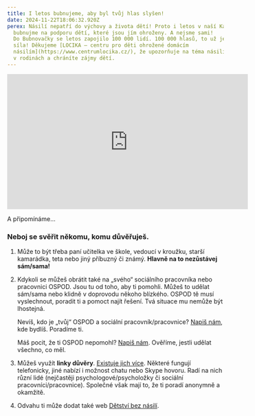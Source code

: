 ```yaml
---
title: I letos bubnujeme, aby byl tvůj hlas slyšen!
date: 2024-11-22T18:06:32.920Z
perex: Násilí nepatří do výchovy a života dětí! Proto i letos v naší Kanceláři
  bubnujme na podporu dětí, které jsou jím ohroženy. A nejsme sami!
  Do Bubnovačky se letos zapojilo 100 000 lidí. 100 000 hlasů, to už je pořádná
  síla! Děkujeme [LOCIKA — centru pro děti ohrožené domácím
  násilím](https://www.centrumlocika.cz/), že upozorňuje na téma násilí
  v rodinách a chráníte zájmy dětí.
---
```

<iframe width="560" height="315" src="https://www.youtube.com/embed/O9hYE_ie3JY?si=1ONOIQTesK5CCK63" title="YouTube video player" frameborder="0" allow="accelerometer; autoplay; clipboard-write; encrypted-media; gyroscope; picture-in-picture; web-share" referrerpolicy="strict-origin-when-cross-origin" allowfullscreen></iframe>

A připomínáme…

### **Neboj se svěřit někomu, komu důvěřuješ.**

1. Může to být třeba paní učitelka ve škole, vedoucí v kroužku, starší kamarádka, teta nebo jiný příbuzný či známý. **Hlavně na to nezůstávej sám/sama!**
2. Kdykoli se můžeš obrátit také na „svého“ sociálního pracovníka nebo pracovnici OSPOD. Jsou tu od toho, aby ti pomohli. Můžeš to udělat sám/sama nebo klidně v doprovodu někoho blízkého. OSPOD tě musí vyslechnout, poradit ti a pomoct najít řešení. Tvá situace mu nemůže být lhostejná.

   Nevíš, kdo je „tvůj“ OSPOD a sociální pracovník/pracovnice? [Napiš nám](https://deti.ochrance.cz/kdo/jak/), kde bydlíš. Poradíme ti.

   Máš pocit, že ti OSPOD nepomohl? [Napiš nám](https://deti.ochrance.cz/kdo/jak/). Ověříme, jestli udělat všechno, co měl. 
3. Můžeš využít **linky důvěry**. [Existuje jich více](https://deti.ochrance.cz/pomoc/linky/). Některé fungují telefonicky, jiné nabízí i možnost chatu nebo Skype hovoru. Radí na nich různí lidé (nejčastěji psychologové/psycholožky či sociální pracovníci/pracovnice). Společné však mají to, že ti poradí anonymně a okamžitě.
4. Odvahu ti může dodat také web [Dětství bez násilí](https://www.detstvibeznasili.cz/jsem-dite-nebo-teenager).